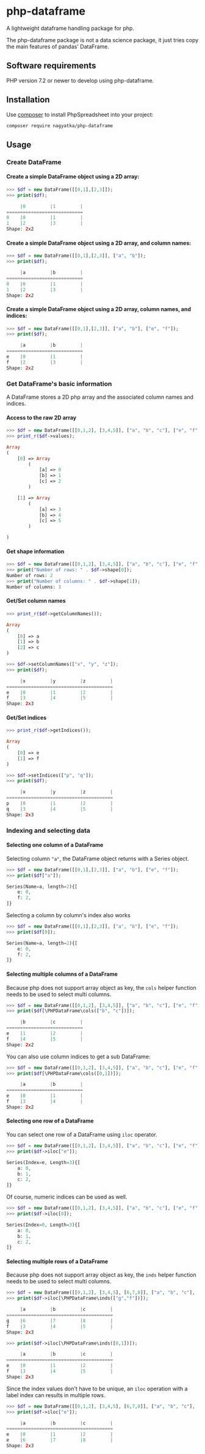 # php-dataframe

A lightweight dataframe handling package for php.

The php-dataframe package is not a data science package, it just tries copy the main features of pandas' DataFrame.

## Software requirements

PHP version 7.2 or newer to develop using php-dataframe.

## Installation

Use [composer](https://getcomposer.org) to install PhpSpreadsheet into your project:

```sh
composer require nagyatka/php-dataframe
```

## Usage


### Create DataFrame

#### Create a simple DataFrame object using a 2D array:
```php
>>> $df = new DataFrame([[0,1],[2,3]]);
>>> print($df);

     |0         |1         |
============================
0    |0         |1         |
1    |2         |3         |
Shape: 2x2
```

#### Create a simple DataFrame object using a 2D array, and column names:
```php
>>> $df = new DataFrame([[0,1],[2,3]], ["a", "b"]);
>>> print($df);

     |a         |b         |
============================
0    |0         |1         |
1    |2         |3         |
Shape: 2x2
```


#### Create a simple DataFrame object using a 2D array, column names, and indices:
```php
>>> $df = new DataFrame([[0,1],[2,3]], ["a", "b"], ["e", "f"]);
>>> print($df);

     |a         |b         |
============================
e    |0         |1         |
f    |2         |3         |
Shape: 2x2
```

### Get DataFrame's basic information

A DataFrame stores a 2D php array and the associated column names and indices.

#### Access to the raw 2D array
```php
>>> $df = new DataFrame([[0,1,2], [3,4,5]], ["a", "b", "c"], ["e", "f"]);
>>> print_r($df->values);

Array
(
    [0] => Array
        (
            [a] => 0
            [b] => 1
            [c] => 2
        )

    [1] => Array
        (
            [a] => 3
            [b] => 4
            [c] => 5
        )

)
```

#### Get shape information
```php
>>> $df = new DataFrame([[0,1,2], [3,4,5]], ["a", "b", "c"], ["e", "f"]);
>>> print("Number of rows: " . $df->shape[0]);
Number of rows: 2
>>> print("Number of columns: " . $df->shape[1]);
Number of columns: 3
```

#### Get/Set column names
```php
>>> print_r($df->getColumnNames());

Array
(
    [0] => a
    [1] => b
    [2] => c
)

>>> $df->setColumnNames(["x", "y", "z"]);
>>> print($df);

     |x         |y         |z         |
=======================================
e    |0         |1         |2         |
f    |3         |4         |5         |
Shape: 2x3
```

#### Get/Set indices
```php
>>> print_r($df->getIndices());

Array
(
    [0] => e
    [1] => f
)

>>> $df->setIndices(["p", "q"]);
>>> print($df);

     |x         |y         |z         |
=======================================
p    |0         |1         |2         |
q    |3         |4         |5         |
Shape: 2x3
```


### Indexing and selecting data

#### Selecting one column of a DataFrame
Selecting column `"a"`, the DataFrame object returns with a Series object.
```php
>>> $df = new DataFrame([[0,1],[2,3]], ["a", "b"], ["e", "f"]);
>>> print($df["a"]);

Series(Name=a, length=2){[
	e: 0,
	f: 2,
]}
```

Selecting a column by column's index also works
```php
>>> $df = new DataFrame([[0,1],[2,3]], ["a", "b"], ["e", "f"]);
>>> print($df[0]);

Series(Name=a, length=2){[
	e: 0,
	f: 2,
]}
```

#### Selecting multiple columns of a DataFrame
Because php does not support array object as key, the `cols` helper function needs to be used to select multi columns.
```php
>>> $df = new DataFrame([[0,1,2], [3,4,5]], ["a", "b", "c"], ["e", "f"]);
>>> print($df[\PHPDataFrame\cols(["b", "c"])]);

     |b         |c         |
============================
e    |1         |2         |
f    |4         |5         |
Shape: 2x2
```

You can also use column indices to get a sub DataFrame:

```php
>>> $df = new DataFrame([[0,1,2], [3,4,5]], ["a", "b", "c"], ["e", "f"]);
>>> print($df[\PHPDataFrame\cols([0,1])]);

     |a         |b         |
============================
e    |0         |1         |
f    |3         |4         |
Shape: 2x2
```

#### Selecting one row of a DataFrame
You can select one row of a DataFrame using `iloc` operator. 
```php
>>> $df = new DataFrame([[0,1,2], [3,4,5]], ["a", "b", "c"], ["e", "f"]);
>>> print($df->iloc["e"]);

Series(Index=e, Length=3){[
	a: 0,
	b: 1,
	c: 2,
]}
```
Of course, numeric indices can be used as well.
```php
>>> $df = new DataFrame([[0,1,2], [3,4,5]], ["a", "b", "c"], ["e", "f"]);
>>> print($df->iloc[0]);

Series(Index=0, Length=3){[
	a: 0,
	b: 1,
	c: 2,
]}
```


#### Selecting multiple rows of a DataFrame
Because php does not support array object as key, the `inds` helper function needs to be used to select multi columns.
```php
>>> $df = new DataFrame([[0,1,2], [3,4,5], [6,7,8]], ["a", "b", "c"], ["e", "f", "g"]);
>>> print($df->iloc[\PHPDataFrame\inds(["g","f"])]);

     |a         |b         |c         |
=======================================
g    |6         |7         |8         |
f    |3         |4         |5         |
Shape: 2x3

>>> print($df->iloc[\PHPDataFrame\inds([0,1])]);

     |a         |b         |c         |
=======================================
e    |0         |1         |2         |
f    |3         |4         |5         |
Shape: 2x3

```

Since the index values don't have to be unique, an `iloc` operation with a label index can results in multiple rows.

```php
>>> $df = new DataFrame([[0,1,2], [3,4,5], [6,7,8]], ["a", "b", "c"], ["e", "f", "e"]);
>>> print($df->iloc["e"]);

     |a         |b         |c         |
=======================================
e    |0         |1         |2         |
e    |6         |7         |8         |
Shape: 2x3
```
